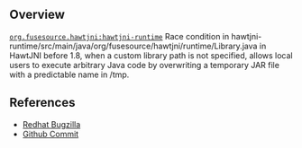 ## Overview
[`org.fusesource.hawtjni:hawtjni-runtime`](http://search.maven.org/#search%7Cga%7C1%7Ca%3A%22hawtjni-runtime%22)
Race condition in hawtjni-runtime/src/main/java/org/fusesource/hawtjni/runtime/Library.java in HawtJNI before 1.8, when a custom library path is not specified, allows local users to execute arbitrary Java code by overwriting a temporary JAR file with a predictable name in /tmp.

## References

- [Redhat Bugzilla](https://bugzilla.redhat.com/CVE-2013-2035)
- [Github Commit](https://github.com/fusesource/hawtjni/commit/92c266170ce98edc200c656bd034a237098b8aa5)

